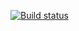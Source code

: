 [![Build status](https://ci.appveyor.com/api/projects/status/mfgg2b2d6uaswann?svg=true)](https://ci.appveyor.com/project/Artyel71/selenium)
